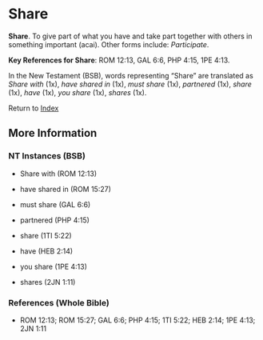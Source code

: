 # Share
**Share**. 
To give part of what you have and take part together with others in something important (acai). 
Other forms include: 
*Participate*. 


**Key References for Share**: 
ROM 12:13, GAL 6:6, PHP 4:15, 1PE 4:13. 




In the New Testament (BSB), words representing “Share” are translated as 
*Share with* (1x), *have shared in* (1x), *must share* (1x), *partnered* (1x), *share* (1x), *have* (1x), *you share* (1x), *shares* (1x). 


Return to [Index](00-Index.md)

## More Information

### NT Instances (BSB)

* Share with (ROM 12:13)

* have shared in (ROM 15:27)

* must share (GAL 6:6)

* partnered (PHP 4:15)

* share (1TI 5:22)

* have (HEB 2:14)

* you share (1PE 4:13)

* shares (2JN 1:11)



### References (Whole Bible)

* ROM 12:13; ROM 15:27; GAL 6:6; PHP 4:15; 1TI 5:22; HEB 2:14; 1PE 4:13; 2JN 1:11



